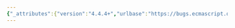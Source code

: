```yaml
---
{"_attributes":{"version":"4.4.4+","urlbase":"https://bugs.ecmascript.org/","maintainer":"dherman@mozilla.com"},"bug":{"bug_id":2213,"creation_ts":"2013-11-10 08:06:00 -0800","short_desc":"Properties of the Symbol Constructor: well known Symbols","delta_ts":"2013-11-10 13:47:43 -0800","product":"Draft for 6th Edition","component":"technical issue","version":"Rev 20: October 28, 2013 Draft","rep_platform":"All","op_sys":"All","bug_status":"RESOLVED","resolution":"FIXED","priority":"Normal","bug_severity":"enhancement","everconfirmed":true,"reporter":{"uid":"waldron.rick","name":"Rick Waldron"},"assigned_to":{"uid":"allen","name":"Allen Wirfs-Brock"},"cc":"waldron.rick","long_desc":[{"commentid":6625,"comment_count":0,"who":{"uid":"waldron.rick","name":"Rick Waldron"},"bug_when":"2013-11-10 08:06:22 -0800","thetext":"In each of the well known symbol definitions, there are parens at the end of the @@foo name that may imply the value being assigned isn't the well known symbol itself, but an invocation of the well known symbol.\n\neg. \n\n  The initial value of Symbol.create is the well known symbol @@create().\n\n\nIf I were to write this out in ECMAScript, it would look like:\n  \n  Symbol.create = @@create();\n\n... which assigns the value of whatever is returned by calling @@create()\n\n\n\nSections:\n\n19.4.2.1\n19.4.2.2\n19.4.2.3\n19.4.2.4\n19.4.2.5"},{"commentid":6626,"comment_count":1,"who":{"uid":"allen","name":"Allen Wirfs-Brock"},"bug_when":"2013-11-10 09:11:15 -0800","thetext":"This has been fixed in Rev21 (are you still reading Rev20?).  Those parens are supposed to contain a reference to (Table 1)."},{"commentid":6634,"comment_count":2,"who":{"uid":"waldron.rick","name":"Rick Waldron"},"bug_when":"2013-11-10 13:47:43 -0800","thetext":"(In reply to comment #1)\n> This has been fixed in Rev21 (are you still reading Rev20?).  Those parens are\n> supposed to contain a reference to (Table 1).\n\nLooks like I forgot to move the latest to it's expected home in my filesystem... whoops!"}]}}
---
```

